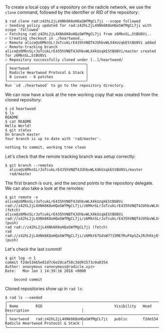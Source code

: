 To create a local copy of a repository on the radicle network, we use the
`clone` command, followed by the identifier or *RID* of the repository:

```
$ rad clone rad:z42hL2jL4XNk6K8oHQaSWfMgCL7ji --scope followed
✓ Seeding policy updated for rad:z42hL2jL4XNk6K8oHQaSWfMgCL7ji with scope 'followed'
✓ Fetching rad:z42hL2jL4XNk6K8oHQaSWfMgCL7ji from z6MknSL…StBU8Vi..
✓ Creating checkout in ./heartwood..
✓ Remote alice@z6MknSLrJoTcukLrE435hVNQT4JUhbvWLX4kUzqkEStBU8Vi added
✓ Remote-tracking branch alice@z6MknSLrJoTcukLrE435hVNQT4JUhbvWLX4kUzqkEStBU8Vi/master created for z6MknSL…StBU8Vi
✓ Repository successfully cloned under [..]/heartwood/
╭────────────────────────────────────╮
│ heartwood                          │
│ Radicle Heartwood Protocol & Stack │
│ 0 issues · 0 patches               │
╰────────────────────────────────────╯
Run `cd ./heartwood` to go to the repository directory.
```

We can now have a look at the new working copy that was created from the cloned
repository:

```
$ cd heartwood
$ ls
README
$ cat README
Hello World!
$ git status
On branch master
Your branch is up to date with 'rad/master'.

nothing to commit, working tree clean
```

Let's check that the remote tracking branch was setup correctly:

```
$ git branch --remotes
  alice@z6MknSLrJoTcukLrE435hVNQT4JUhbvWLX4kUzqkEStBU8Vi/master
  rad/master
```

The first branch is ours, and the second points to the repository delegate.
We can also take a look at the remotes:

```
$ git remote -v
alice@z6MknSLrJoTcukLrE435hVNQT4JUhbvWLX4kUzqkEStBU8Vi	rad://z42hL2jL4XNk6K8oHQaSWfMgCL7ji/z6MknSLrJoTcukLrE435hVNQT4JUhbvWLX4kUzqkEStBU8Vi (fetch)
alice@z6MknSLrJoTcukLrE435hVNQT4JUhbvWLX4kUzqkEStBU8Vi	rad://z42hL2jL4XNk6K8oHQaSWfMgCL7ji/z6MknSLrJoTcukLrE435hVNQT4JUhbvWLX4kUzqkEStBU8Vi (push)
rad	rad://z42hL2jL4XNk6K8oHQaSWfMgCL7ji (fetch)
rad	rad://z42hL2jL4XNk6K8oHQaSWfMgCL7ji/z6Mkt67GdsW7715MEfRuP4pSZxJRJh6kj6Y48WRqVv4N1tRk (push)
```

Let's check the last commit!

```
$ git log -n 1
commit f2de534b5e81d7c6e2dcaf58c3dd91573c0a0354
Author: anonymous <anonymous@radicle.xyz>
Date:   Mon Jan 1 14:39:16 2018 +0000

    Second commit
```

Cloned repositories show up in `rad ls`:
```
$ rad ls --seeded
╭───────────────────────────────────────────────────────────────────────────────────────────────────────────╮
│ Name        RID                                 Visibility   Head      Description                        │
├───────────────────────────────────────────────────────────────────────────────────────────────────────────┤
│ heartwood   rad:z42hL2jL4XNk6K8oHQaSWfMgCL7ji   public       f2de534   Radicle Heartwood Protocol & Stack │
╰───────────────────────────────────────────────────────────────────────────────────────────────────────────╯
```
